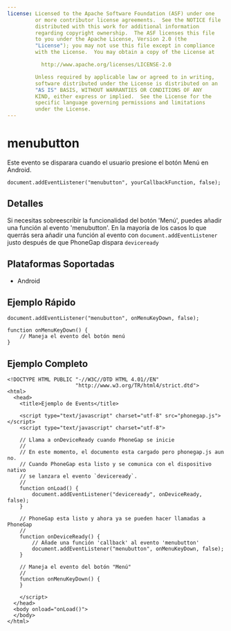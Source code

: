 ```yaml
---
license: Licensed to the Apache Software Foundation (ASF) under one
         or more contributor license agreements.  See the NOTICE file
         distributed with this work for additional information
         regarding copyright ownership.  The ASF licenses this file
         to you under the Apache License, Version 2.0 (the
         "License"); you may not use this file except in compliance
         with the License.  You may obtain a copy of the License at

           http://www.apache.org/licenses/LICENSE-2.0

         Unless required by applicable law or agreed to in writing,
         software distributed under the License is distributed on an
         "AS IS" BASIS, WITHOUT WARRANTIES OR CONDITIONS OF ANY
         KIND, either express or implied.  See the License for the
         specific language governing permissions and limitations
         under the License.
---
```


menubutton
===========

Este evento se disparara cuando el usuario presione el botón Menú en Android.

    document.addEventListener("menubutton", yourCallbackFunction, false);

Detalles
--------

Si necesitas sobreescribir la funcionalidad del botón 'Menú', puedes añadir una función al evento 'menubutton'.
En la mayoría de los casos lo que querrás sera añadir una función al evento con `document.addEventListener` justo después de que PhoneGap dispara `deviceready`

Plataformas Soportadas
----------------------

- Android

Ejemplo Rápido
--------------

    document.addEventListener("menubutton", onMenuKeyDown, false);

    function onMenuKeyDown() {
        // Maneja el evento del botón menú
    }

Ejemplo Completo
------------

    <!DOCTYPE HTML PUBLIC "-//W3C//DTD HTML 4.01//EN"
                          "http://www.w3.org/TR/html4/strict.dtd">
    <html>
      <head>
        <title>Ejemplo de Events</title>

        <script type="text/javascript" charset="utf-8" src="phonegap.js"></script>
        <script type="text/javascript" charset="utf-8">

        // Llama a onDeviceReady cuando PhoneGap se inicie
        //
        // En este momento, el documento esta cargado pero phonegap.js aun no.
        // Cuando PhoneGap esta listo y se comunica con el dispositivo nativo
        // se lanzara el evento `deviceready`.
        // 
        function onLoad() {
            document.addEventListener("deviceready", onDeviceReady, false);
        }

        // PhoneGap esta listo y ahora ya se pueden hacer llamadas a PhoneGap
        //
        function onDeviceReady() {
            // Añade una función 'callback' al evento 'menubutton'
            document.addEventListener("menubutton", onMenuKeyDown, false);
        }
        
        // Maneja el evento del botón "Menú"
        //
        function onMenuKeyDown() {
        }

        </script>
      </head>
      <body onload="onLoad()">
      </body>
    </html>
